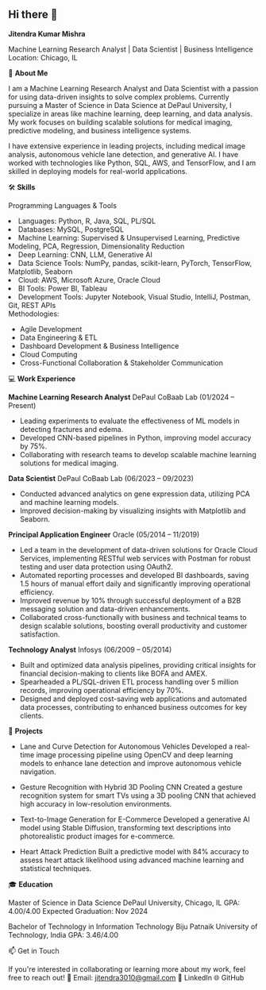 ## Hi there 👋

**Jitendra Kumar Mishra**

Machine Learning Research Analyst | Data Scientist | Business Intelligence
Location: Chicago, IL


👋 **About Me**

I am a Machine Learning Research Analyst and Data Scientist with a passion for using data-driven insights to solve complex problems. Currently pursuing a Master of Science in Data Science at DePaul University, I specialize in areas like machine learning, deep learning, and data analysis. My work focuses on building scalable solutions for medical imaging, predictive modeling, and business intelligence systems.

I have extensive experience in leading projects, including medical image analysis, autonomous vehicle lane detection, and generative AI. I have worked with technologies like Python, SQL, AWS, and TensorFlow, and I am skilled in deploying models for real-world applications.

🛠️ **Skills**

Programming Languages & Tools
<li>Languages: Python, R, Java, SQL, PL/SQL</li>
<li>Databases: MySQL, PostgreSQL</li>
<li>Machine Learning: Supervised & Unsupervised Learning, Predictive Modeling, PCA, Regression, Dimensionality Reduction</li>
<li>Deep Learning: CNN, LLM, Generative AI</li>
<li>Data Science Tools: NumPy, pandas, scikit-learn, PyTorch, TensorFlow, Matplotlib, Seaborn</li>
<li>Cloud: AWS, Microsoft Azure, Oracle Cloud</li>
<li>BI Tools: Power BI, Tableau</li>
<li>Development Tools: Jupyter Notebook, Visual Studio, IntelliJ, Postman, Git, REST APIs</li>
Methodologies:

- Agile Development
- Data Engineering & ETL
- Dashboard Development & Business Intelligence
- Cloud Computing
- Cross-Functional Collaboration & Stakeholder Communication

💻 **Work Experience**

**Machine Learning Research Analyst**
DePaul CoBaab Lab (01/2024 – Present)

- Leading experiments to evaluate the effectiveness of ML models in detecting fractures and edema.
- Developed CNN-based pipelines in Python, improving model accuracy by 75%.
- Collaborating with research teams to develop scalable machine learning solutions for medical imaging.

**Data Scientist**
DePaul CoBaab Lab (06/2023 – 09/2023)

- Conducted advanced analytics on gene expression data, utilizing PCA and machine learning models.
- Improved decision-making by visualizing insights with Matplotlib and Seaborn.

**Principal Application Engineer**
Oracle (05/2014 – 11/2019)

- Led a team in the development of data-driven solutions for Oracle Cloud Services, implementing RESTful web services with Postman for robust testing and user data protection using OAuth2.
- Automated reporting processes and developed BI dashboards, saving 1.5 hours of manual effort daily and significantly improving operational efficiency.
- Improved revenue by 10% through successful deployment of a B2B messaging solution and data-driven enhancements.
- Collaborated cross-functionally with business and technical teams to design scalable solutions, boosting overall productivity and customer satisfaction.

**Technology Analyst**
Infosys (06/2009 – 05/2014)

- Built and optimized data analysis pipelines, providing critical insights for financial decision-making to clients like BOFA and AMEX.
- Spearheaded a PL/SQL-driven ETL process handling over 5 million records, improving operational efficiency by 70%.
- Designed and deployed cost-saving web applications and automated data processes, contributing to enhanced business outcomes for key clients.

🚀 **Projects**

- Lane and Curve Detection for Autonomous Vehicles
Developed a real-time image processing pipeline using OpenCV and deep learning models to enhance lane detection and improve autonomous vehicle navigation.

- Gesture Recognition with Hybrid 3D Pooling CNN
Created a gesture recognition system for smart TVs using a 3D pooling CNN that achieved high accuracy in low-resolution environments.

- Text-to-Image Generation for E-Commerce
Developed a generative AI model using Stable Diffusion, transforming text descriptions into photorealistic product images for e-commerce.

- Heart Attack Prediction
Built a predictive model with 84% accuracy to assess heart attack likelihood using advanced machine learning and statistical techniques.

🎓 **Education**

Master of Science in Data Science
DePaul University, Chicago, IL
GPA: 4.00/4.00
Expected Graduation: Nov 2024

Bachelor of Technology in Information Technology
Biju Patnaik University of Technology, India
GPA: 3.46/4.00

📫 Get in Touch

If you're interested in collaborating or learning more about my work, feel free to reach out!
📧 Email: jitendra3010@gmail.com
💼 LinkedIn
🌐 GitHub
